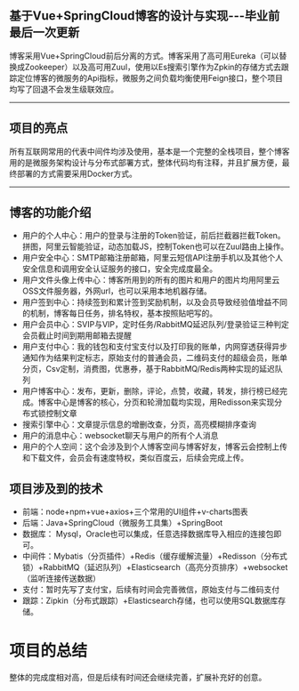 ## 基于Vue+SpringCloud博客的设计与实现---毕业前最后一次更新
博客采用Vue+SpringCloud前后分离的方式。博客采用了高可用Eureka（可以替换成Zookeeper）以及高可用Zuul，使用以Es搜索引擎作为Zpkin的存储方式去跟踪定位博客的微服务的Api指标，微服务之间负载均衡使用Feign接口，整个项目均写了回退不会发生级联效应。
***
## 项目的亮点
所有互联网常用的代表中间件均涉及使用，基本是一个完整的全栈项目，整个博客用的是微服务架构设计与分布式部署方式，整体代码均有注释，并且扩展方便，最终部署的方式需要采用Docker方式。
***
## 博客的功能介绍
* 用户的个人中心：用户的登录与注册的Token验证，前后拦截器拦截Token。拼图，阿里云智能验证，动态加载JS，控制Token也可以在Zuul路由上操作。
* 用户安全中心：SMTP邮箱注册邮箱，阿里云短信API注册手机以及其他个人安全信息和调用安全认证服务的接口，安全完成度最全。
* 用户文件头像上传中心：博客所用到的所有的图片和用户的图片均用阿里云OSS文件服务器，外网url，也可以采用本地机器存储。
* 用户签到中心：持续签到和累计签到奖励机制，以及会员导致经验值增益不同的机制，博客每日任务，排名特权，基本按照贴吧写的。
* 用户会员中心：SVIP与VIP，定时任务/RabbitMQ延迟队列/登录验证三种判定会员截止时间到期用邮箱去提醒
* 用户支付中心：我的钱包和支付宝支付以及打印我的账单，内网穿透获得异步通知作为结果判定标志，原始支付的普通会员，二维码支付的超级会员，账单分页，Csv定制，消费图，优惠券，基于RabbitMQ/Redis两种实现的延迟队列
* 用户博客中心：发布，更新，删除，评论，点赞，收藏，转发，排行榜已经完成。博客中心是博客的核心，分页和轮滑加载均实现，用Redisson来实现分布式锁控制文章
* 搜索引擎中心：文章提示信息的增删改查，分页，高亮模糊排序查询
* 用户的消息中心：websocket聊天与用户的所有个人消息
* 用户的个人空间：这个会涉及到个人博客空间与博客好友，博客云会控制上传和下载文件，会员会有速度特权，类似百度云，后续会完成上传。
## 项目涉及到的技术
*  前端：node+npm+vue+axios+三个常用的UI组件+v-charts图表
*  后端：Java+SpringCloud（微服务工具集）+SpringBoot
*  数据库： Mysql，Oracle也可以集成，任意选择数据库导入相应的连接包即可。
*  中间件：Mybatis（分页插件）+Redis（缓存缓解流量）+Redisson（分布式锁）+RabbitMQ（延迟队列）+Elasticsearch（高亮分页排序）+websocket（监听连接传送数据）
*  支付：暂时先写了支付宝，后续有时间会完善微信，原始支付与二维码支付
*  跟踪：Zipkin（分布式跟踪）+Elasticsearch存储，也可以使用SQL数据库存储。
#  项目的总结
整体的完成度相对高，但是后续有时间还会继续完善，扩展补充好的创意。
